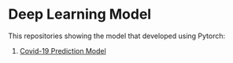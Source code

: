 # Deep Learning Model

This repositories showing the model that developed using Pytorch:
1. [Covid-19 Prediction Model](https://github.com/Yzyz-99/DL_Model/tree/af7df0e814038d5ccf5b5f3b9ed084e23066a7fd/Covid-19%20Prediction%20Model)
